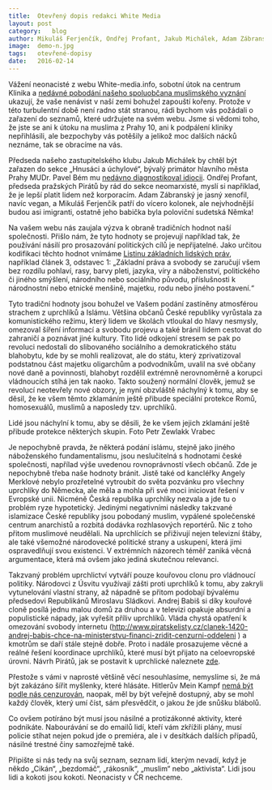 ```yaml
---
title:	Otevřený dopis redakci White Media
layout:	post
category:	blog
author:	Mikuláš Ferjenčík, Ondřej Profant, Jakub Michálek, Adam Zábranský
image:	demo-n.jpg
tags:	otevřené-dopisy
date:	2016-02-14
---
```


Vážení neonacisté z webu White-media.info, sobotní útok na centrum Klinika a [nedávné pobodání našeho spoluobčana muslimského vyznání](http://tn.nova.cz/clanek/napadeni-v-praze-pobodany-muslim-dostal-policejni-ochranku.html) ukazují, že vaše nenávist v naší zemi bohužel zapouští kořeny. Protože v této turbulentní době není radno stát stranou, rádi bychom vás požádali o zařazení do seznamů, které udržujete na svém webu. Jsme si vědomi toho, že jste se ani k útoku na muslima z Prahy 10, ani k podpálení kliniky nepřihlásili, ale bezpochyby vás potěšily a jelikož moc dalších nácků neznáme, tak se obracíme na vás. 

Předseda našeho zastupitelského klubu Jakub Michálek by chtěl být zařazen do sekce „Hnusáci a úchylové“, bývalý primátor hlavního města Prahy MUDr. Pavel Bém mu [nedávno diagnostikoval idiocii](http://echo24.cz/a/w3v4H/je-pan-michalek-jenom-pirat-anebo-take-idiot). Ondřej Profant, předseda pražských Pirátů by rád do sekce neomarxisté, myslí si například, že je lepší platit lidem než korporacím. Adam Zábranský je jasný xenofil, navíc vegan, a Mikuláš Ferjenčík patří do vícero kolonek, ale nejvhodnější budou asi imigranti, ostatně jeho babička byla poloviční sudetská Němka!

Na vašem webu nás zaujala výzva k obraně tradičních hodnot naší společnosti. Přišlo nám, že tyto hodnoty se projevují například tak, že používání násilí pro prosazování politických cílů je nepřijatelné. Jako určitou kodifikaci těchto hodnot vnímáme [Listinu základních lidských práv](http://www.psp.cz/docs/laws/listina.html), například článek 3, odstavec 1: „Základní práva a svobody se zaručují všem bez rozdílu pohlaví, rasy, barvy pleti, jazyka, víry a náboženství, politického či jiného smýšlení, národního nebo sociálního původu, příslušnosti k národnostní nebo etnické menšině, majetku, rodu nebo jiného postavení.“

Tyto tradiční hodnoty jsou bohužel ve Vašem podání zastíněny atmosférou strachem z uprchlíků a Islámu. Většina občanů České republiky vyrůstala za komunistického režimu, který lidem ve školách vtloukal do hlavy nesmysly, omezoval šíření informací a svobodu projevu a také bránil lidem cestovat do zahraničí a poznávat jiné kultury. Tito lidé odkojení stresem se pak po revoluci nedostali do slibovaného sociálního a demokratického státu blahobytu, kde by se mohli realizovat, ale do státu, který zprivatizoval podstatnou část majetku oligarchům a podvodníkům, uvalil na své občany nové daně a povinnosti, blahobyt rozdělil extrémně nerovnoměrně a korupci vládnoucích stíhá jen tak naoko. Takto soužený normální člověk, jemuž se revolucí neotevřely nové obzory, je nyní obzvláště náchylný k tomu, aby se děsil, že ke všem těmto zklamáním ještě přibude speciální protekce Romů, homosexuálů, muslimů a naposledy tzv. uprchlíků.

Lidé jsou náchylní k tomu, aby se děsili, že ke všem jejich zklamání ještě přibude protekce některých skupin. Foto Petr Zewlakk Vrabec

Je nepochybně pravda, že některá podání islámu, stejně jako jiného náboženského fundamentalismu, jsou neslučitelná s hodnotami české společnosti, napřílad výše uvedenou rovnoprávností všech občanů. Zde je nepochybně třeba naše hodnoty bránit. Jistě také od kancléřky Angely Merklové nebylo prozřetelné vytroubit do světa pozvánku pro všechny uprchlíky do Německa, ale měla a mohla při své moci iniciovat řešení v Evropské unii. Nicméně Česká republika uprchlíky nezvala a jde tu o problém ryze hypotetický. Jedinými negativními následky takzvané islamizace České republiky jsou pobodaný muslim, vypálené společenské centrum anarchistů a rozbitá dodávka rozhlasových reportérů. Nic z toho přitom muslimové neudělali. Na uprchlících se přiživují nejen televizní štáby, ale také všemožné národovecké politické strany a uskupení, která jimi ospravedlňují svou existenci. V extrémních názorech téměř zaniká věcná argumentace, která má ovšem jako jediná skutečnou relevanci. 

Takzvaný problém uprchlictví vytváří pouze kouřovou clonu pro vládnoucí politiky. Národovci z Úsvitu využívají zášti proti uprchlíků k tomu, aby zakryli vytunelování vlastní strany, až nápadně se přitom podobají bývalému předsedovi Republikánů Miroslavu Sládkovi. Andrej Babiš si díky kouřové cloně posílá jednu malou domů za druhou a v televizi opakuje absurdní a populistické nápady, jak vyřešit příliv uprchlíků. Vláda chystá opatření k omezování svobody internetu (http://www.piratskelisty.cz/clanek-1420-andrej-babis-chce-na-ministerstvu-financi-zridit-cenzurni-oddeleni ) a kmotrům se daří stále stejně dobře. Proto i nadále prosazujeme věcné a reálné řešení koordinace uprchlíků, které musí být přijato na celoevropské úrovni. Návrh Pirátů, jak se postavit k uprchlické naleznete [zde](https://www.pirati.cz/stanoviska/piratske_stanovisko_k_vlne_uprchliku_-_jednotne_azylove_rizeni_v_evrope_plan_na_integraci_uprchliku_v_cesku).

Přestože s vámi v naprosté většině věcí nesouhlasíme, nemyslíme si, že má být zakázáno šířit myšlenky, které hlásáte. Hitlerův Mein Kampf [nemá být podle nás cenzurován](http://www.piratskelisty.cz/clanek-1076-zname-cely-pribeh-autora-hitlera-mezinarodni-kontrola-nebezpecnych-informaci), naopak, měl by být veřejně dostupný, aby se mohl každý člověk, který umí číst, sám přesvědčit, o jakou že jde snůšku blábolů. 

Co ovšem potíráno být musí jsou násilné a protizákonné aktivity, které podnikáte. Nabourávání se do emailů lidí, kteří vám zkřížili plány, musí policie stíhat nejen pokud jde o premiéra, ale i v desítkách dalších případů, násilné trestné činy samozřejmě také. 

Připište si nás tedy na svůj seznam, seznam lidí, kterým nevadí, když je někdo „Cikán“, „bezdomáč“, „rákosník“, „muslim“ nebo „aktivista“. Lidi jsou lidi a kokoti jsou kokoti. Neonacisty v ČR nechceme. 


